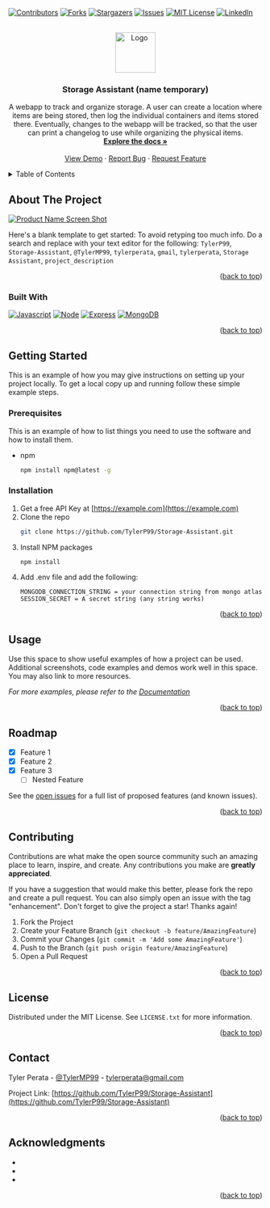 <!-- Improved compatibility of back to top link: See: https://github.com/othneildrew/Best-README-Template/pull/73 -->
<a name="readme-top"></a>
<!--
*** Thanks for checking out the Best-README-Template. If you have a suggestion
*** that would make this better, please fork the repo and create a pull request
*** or simply open an issue with the tag "enhancement".
*** Don't forget to give the project a star!
*** Thanks again! Now go create something AMAZING! :D
-->



<!-- PROJECT SHIELDS -->
<!--
*** I'm using markdown "reference style" links for readability.
*** Reference links are enclosed in brackets [ ] instead of parentheses ( ).
*** See the bottom of this document for the declaration of the reference variables
*** for contributors-url, forks-url, etc. This is an optional, concise syntax you may use.
*** https://www.markdownguide.org/basic-syntax/#reference-style-links
-->
[![Contributors][contributors-shield]][contributors-url]
[![Forks][forks-shield]][forks-url]
[![Stargazers][stars-shield]][stars-url]
[![Issues][issues-shield]][issues-url]
[![MIT License][license-shield]][license-url]
[![LinkedIn][linkedin-shield]][linkedin-url]



<!-- PROJECT LOGO -->
<br />
<div align="center">
  <a href="https://github.com/TylerP99/Storage-Assistant">
    <img src="images/logo.png" alt="Logo" width="80" height="80">
  </a>

<h3 align="center">Storage Assistant (name temporary)</h3>

  <p align="center">
    A webapp to track and organize storage. A user can create a location where items are being stored, then log the individual containers and items stored there. Eventually, changes to the webapp will be tracked, so that the user can print a changelog to use while organizing the physical items.
    <br />
    <a href="https://github.com/TylerP99/Storage-Assistant"><strong>Explore the docs »</strong></a>
    <br />
    <br />
    <a href="https://github.com/TylerP99/Storage-Assistant">View Demo</a>
    ·
    <a href="https://github.com/TylerP99/Storage-Assistant/issues">Report Bug</a>
    ·
    <a href="https://github.com/TylerP99/Storage-Assistant/issues">Request Feature</a>
  </p>
</div>



<!-- TABLE OF CONTENTS -->
<details>
  <summary>Table of Contents</summary>
  <ol>
    <li>
      <a href="#about-the-project">About The Project</a>
      <ul>
        <li><a href="#built-with">Built With</a></li>
      </ul>
    </li>
    <li>
      <a href="#getting-started">Getting Started</a>
      <ul>
        <li><a href="#prerequisites">Prerequisites</a></li>
        <li><a href="#installation">Installation</a></li>
      </ul>
    </li>
    <li><a href="#usage">Usage</a></li>
    <li><a href="#roadmap">Roadmap</a></li>
    <li><a href="#contributing">Contributing</a></li>
    <li><a href="#license">License</a></li>
    <li><a href="#contact">Contact</a></li>
    <li><a href="#acknowledgments">Acknowledgments</a></li>
  </ol>
</details>



<!-- ABOUT THE PROJECT -->
## About The Project

[![Product Name Screen Shot][product-screenshot]](https://example.com)

Here's a blank template to get started: To avoid retyping too much info. Do a search and replace with your text editor for the following: `TylerP99`, `Storage-Assistant`, `@TylerMP99`, `tylerperata`, `gmail`, `tylerperata`, `Storage Assistant`, `project_description`

<p align="right">(<a href="#readme-top">back to top</a>)</p>



### Built With

[![Javascript][JS.com]][JS-url]
[![Node][NodeJS.com]][NodeJS-url]
[![Express][ExpressJS.com]][ExpressJS-url]
[![MongoDB][MongoDB.com]][MongoDB-url]

<p align="right">(<a href="#readme-top">back to top</a>)</p>



<!-- GETTING STARTED -->
## Getting Started

This is an example of how you may give instructions on setting up your project locally.
To get a local copy up and running follow these simple example steps.

### Prerequisites

This is an example of how to list things you need to use the software and how to install them.
* npm
  ```sh
  npm install npm@latest -g
  ```

### Installation

1. Get a free API Key at [https://example.com](https://example.com)
2. Clone the repo
   ```sh
   git clone https://github.com/TylerP99/Storage-Assistant.git
   ```
3. Install NPM packages
   ```sh
   npm install
   ```
4. Add .env file and add the following:
   ```text
   MONGODB_CONNECTION_STRING = your connection string from mongo atlas
   SESSION_SECRET = A secret string (any string works)
   ```

<p align="right">(<a href="#readme-top">back to top</a>)</p>



<!-- USAGE EXAMPLES -->
## Usage

Use this space to show useful examples of how a project can be used. Additional screenshots, code examples and demos work well in this space. You may also link to more resources.

_For more examples, please refer to the [Documentation](https://example.com)_

<p align="right">(<a href="#readme-top">back to top</a>)</p>



<!-- ROADMAP -->
## Roadmap

- [x] Feature 1
- [x] Feature 2
- [x] Feature 3
    - [ ] Nested Feature

See the [open issues](https://github.com/TylerP99/Storage-Assistant/issues) for a full list of proposed features (and known issues).

<p align="right">(<a href="#readme-top">back to top</a>)</p>



<!-- CONTRIBUTING -->
## Contributing

Contributions are what make the open source community such an amazing place to learn, inspire, and create. Any contributions you make are **greatly appreciated**.

If you have a suggestion that would make this better, please fork the repo and create a pull request. You can also simply open an issue with the tag "enhancement".
Don't forget to give the project a star! Thanks again!

1. Fork the Project
2. Create your Feature Branch (`git checkout -b feature/AmazingFeature`)
3. Commit your Changes (`git commit -m 'Add some AmazingFeature'`)
4. Push to the Branch (`git push origin feature/AmazingFeature`)
5. Open a Pull Request

<p align="right">(<a href="#readme-top">back to top</a>)</p>



<!-- LICENSE -->
## License

Distributed under the MIT License. See `LICENSE.txt` for more information.

<p align="right">(<a href="#readme-top">back to top</a>)</p>



<!-- CONTACT -->
## Contact

Tyler Perata - [@TylerMP99](https://twitter.com/@TylerMP99) - tylerperata@gmail.com

Project Link: [https://github.com/TylerP99/Storage-Assistant](https://github.com/TylerP99/Storage-Assistant)

<p align="right">(<a href="#readme-top">back to top</a>)</p>



<!-- ACKNOWLEDGMENTS -->
## Acknowledgments

* []()
* []()
* []()

<p align="right">(<a href="#readme-top">back to top</a>)</p>



<!-- MARKDOWN LINKS & IMAGES -->
<!-- https://www.markdownguide.org/basic-syntax/#reference-style-links -->
[contributors-shield]: https://img.shields.io/github/contributors/TylerP99/Storage-Assistant.svg?style=for-the-badge
[contributors-url]: https://github.com/TylerP99/Storage-Assistant/graphs/contributors
[forks-shield]: https://img.shields.io/github/forks/TylerP99/Storage-Assistant.svg?style=for-the-badge
[forks-url]: https://github.com/TylerP99/Storage-Assistant/network/members
[stars-shield]: https://img.shields.io/github/stars/TylerP99/Storage-Assistant.svg?style=for-the-badge
[stars-url]: https://github.com/TylerP99/Storage-Assistant/stargazers
[issues-shield]: https://img.shields.io/github/issues/TylerP99/Storage-Assistant.svg?style=for-the-badge
[issues-url]: https://github.com/TylerP99/Storage-Assistant/issues
[license-shield]: https://img.shields.io/github/license/TylerP99/Storage-Assistant.svg?style=for-the-badge
[license-url]: https://github.com/TylerP99/Storage-Assistant/blob/master/LICENSE.txt
[linkedin-shield]: https://img.shields.io/badge/-LinkedIn-black.svg?style=for-the-badge&logo=linkedin&colorB=555
[linkedin-url]: https://linkedin.com/in/tylerperata
[product-screenshot]: images/screenshot.png

[MongoDB.com]: https://img.shields.io/badge/MongoDB-4EA94B?style=for-the-badge&logo=mongodb&logoColor=white
[MongoDB-url]: https://www.mongodb.com/

[NodeJS.com]: https://img.shields.io/badge/Node.js-43853D?style=for-the-badge&logo=node.js&logoColor=white
[NodeJS-url]: https://nodejs.org/en/

[ExpressJS.com]: https://img.shields.io/badge/Express.js-404D59?style=for-the-badge
[ExpressJS-url]: https://expressjs.com/

[JS.com]: https://img.shields.io/badge/JavaScript-323330?style=for-the-badge&logo=javascript&logoColor=F7DF1E
[JS-url]: https://www.javascript.com/

[Heroku.com]: https://img.shields.io/badge/Heroku-430098?style=for-the-badge&logo=heroku&logoColor=white
[Heroku-url]: https://dashboard.heroku.com/